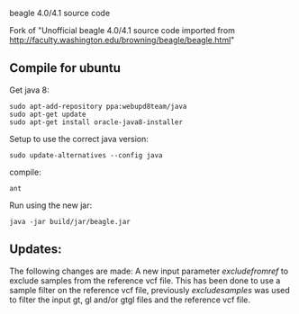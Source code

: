beagle 4.0/4.1 source code

Fork of "Unofficial beagle 4.0/4.1 source code imported from http://faculty.washington.edu/browning/beagle/beagle.html"

Compile for ubuntu
------------------

Get java 8:

    sudo apt-add-repository ppa:webupd8team/java
    sudo apt-get update
    sudo apt-get install oracle-java8-installer

Setup to use the correct java version:

    sudo update-alternatives --config java

compile:

    ant


Run using the new jar:

    java -jar build/jar/beagle.jar

Updates:
--------

The following changes are made: A new input parameter _excludefromref_ to exclude samples from the reference vcf file. This has been done to use a sample filter on the reference vcf file, previously _excludesamples_ was used to filter the input gt, gl and/or gtgl files and the reference vcf file.

